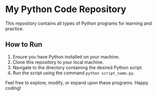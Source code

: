# My Python Code Repository

This repository contains all types of  Python programs for learning and practice.



## How to Run

1. Ensure you have Python installed on your machine.
2. Clone this repository to your local machine.
3. Navigate to the directory containing the desired Python script.
4. Run the script using the command `python script_name.py`.

Feel free to explore, modify, or expand upon these programs. Happy coding!
